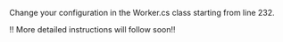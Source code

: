 Change your configuration in the Worker.cs class starting from line 232.

!! More detailed instructions will follow soon!!
